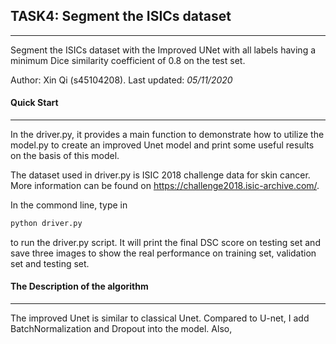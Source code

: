 ## TASK4: Segment the ISICs dataset 

------

Segment the ISICs dataset with the Improved UNet with all labels having a minimum Dice similarity coefficient of 0.8 on the test set.

Author: Xin Qi (s45104208).       Last updated: *05/11/2020*

#### **Quick Start**

------

In the driver.py, it provides a main function to demonstrate how to utilize the model.py to create an improved Unet model and print some useful results on the basis of this model.

The dataset used in driver.py is ISIC 2018 challenge data for skin cancer. More information can be found on https://challenge2018.isic-archive.com/. 

In the commond line, type in

```bash
python driver.py
```

to run the driver.py script. It will print the final DSC score on testing set and save three images to show the real performance on training set, validation set and testing set.

#### **The Description of the algorithm**

------

The improved Unet is similar to classical Unet. Compared to U-net, I add BatchNormalization and Dropout into the model. Also, 

